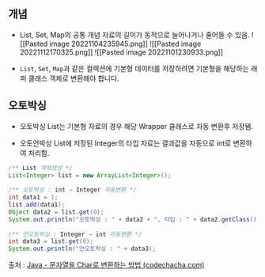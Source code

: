 ## 개념
- List, Set, Map의 공통 개념
자료의 길이가 동적으로 늘어나거나 줄어들 수 있음.
![[Pasted image 20221104235945.png]]
![[Pasted image 20221112170325.png]]
![[Pasted image 20221101230933.png]]

- `List`, `Set`, `Map`과 같은 컬렉션에 기본형 데이터를 저장하려면 기본형을 해당하는 래퍼 클래스 객체로 변환해야 합니다.


## 오토박싱
- 오토박싱
List는 기본형 자료의 경우 해당 Wrapper 클래스로 자동 변환후 저장됌.

- 오토언박싱
List에 저장된 Integer의 타입 자료는 결과값을 자동으로 int로 변환하여 처리함.

```java
/** List 객체생성 */  
List<Integer> list = new ArrayList<Integer>();  
  
/** 오토박싱 : int → Integer 자동변환 */  
int data1 = 1;  
list.add(data1);  
Object data2 = list.get(0);  
System.out.println("오토박싱 : " + data2 + ", 타입 : " + data2.getClass());  
  
/** 언오토박싱 : Integer → int 자동변환 */  
int data3 = list.get(0);  
System.out.println("언오토박싱 : " + data3);
```

출처 : [Java - 문자열을 Char로 변환하는 방법 (codechacha.com)](https://codechacha.com/ko/java-convert-string-to-chararray/)

